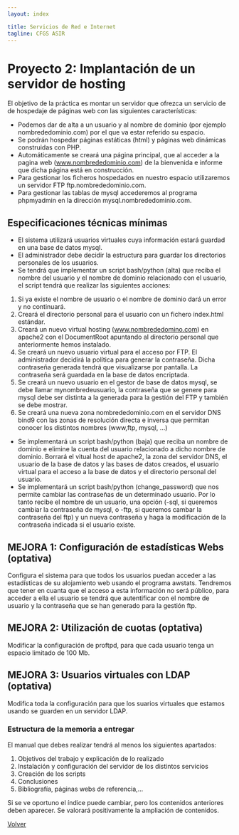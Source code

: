 ```yaml
---
layout: index

title: Servicios de Red e Internet
tagline: CFGS ASIR
---
```

# Proyecto 2: Implantación de un servidor de hosting

El objetivo de la práctica es montar un servidor que ofrezca un servicio de de hospedaje de páginas web con las siguientes características:

* Podemos dar de alta a un usuario y al nombre de dominio (por ejemplo nombrededominio.com) por el que va estar referido su espacio.
* Se podrán hospedar páginas estáticas (html) y páginas web dinámicas construidas con PHP.
* Automáticamente se creará una página principal, que al acceder a la pagina web (www.nombrededominio.com) de la bienvenida e informe que dicha página está en construcción.
* Para gestionar los ficheros hospedados en nuestro espacio utilizaremos un servidor FTP ftp.nombrededominio.com.
* Para gestionar las tablas de mysql accederemos al programa phpmyadmin en la dirección mysql.nombrededominio.com.

## Especificaciones técnicas mínimas

* El sistema utilizará usuarios virtuales cuya información estará guardad en una base de datos mysql.
* El administrador debe decidir la estructura para guardar los directorios personales de los usuarios.
* Se tendrá que implementar un script bash/python (alta) que reciba el nombre del usuario y el nombre de dominio relacionado con el usuario, el script tendrá que realizar las siguientes acciones:

1. Si ya existe el nombre de usuario o el nombre de dominio dará un error y no continuará.
2. Creará el directorio personal para el usuario con un fichero index.html estándar.
3. Creará un nuevo virtual hosting (www.nombrededomino.com) en apache2 con el DocumentRoot apuntando al directorio personal que anteriormente hemos instalado.
4. Se creará un nuevo usuario virtual para el acceso por FTP. El administrador decidirá la política para generar la contraseña. Dicha contraseña generada tendrá que visualizarse por pantalla. La contraseña será guardada en la base de datos encriptada.
5. Se creará un nuevo usuario en el gestor de base de datos mysql, se debe llamar mynombredeusuario, la contraseña que se genere para mysql debe ser distinta a la generada para la gestión del FTP y también se debe mostrar.
6. Se creará una nueva zona nombrededominio.com en el servidor DNS bind9 con las zonas de resolución directa e inversa que permitan conocer los distintos nombres (www,ftp, mysql, ...)

* Se implementará un script bash/python (baja) que reciba un nombre de dominio e elimine la cuenta del usuario relacionado a dicho nombre de dominio. Borrará el vitual host de apache2, la zona del servidor DNS, el usuario de la base de datos y las bases de datos creados, el usuario virtual para el acceso a la base de datos y el directorio personal del usuario.
* Se implementará un script bash/python (change_password) que nos permite cambiar las contraseñas de un determinado usuario. Por lo tanto recibe el nombre de un usuario, una opción (-sql, si queremos cambiar la contraseña de mysql, o -ftp, si queremos cambar la contraseña del ftp) y un nueva contraseña y haga la modificación de la contraseña indicada si el usuario existe.



## MEJORA 1: Configuración de estadísticas Webs (optativa)

Configura el sistema para que todos los usuarios puedan acceder a las estadísticas de su alojamiento web usando el programa awstats. Tendremos que tener en cuanta que el acceso a esta información no será público, para acceder a ella el usuario se tendrá que autentificar con el nombre de usuario y la contraseña que se han generado para la gestión ftp.

## MEJORA 2: Utilización de cuotas (optativa)

Modificar la configuración de proftpd, para que cada usuario tenga un espacio limitado de 100 Mb.

## MEJORA 3: Usuarios virtuales con LDAP (optativa)
Modifica toda la configuración para que los suarios virtuales que estamos usando se guarden en un servidor LDAP.

### Estructura de la memoria a entregar
El manual que debes realizar tendrá al menos los siguientes apartados:

1. Objetivos del trabajo y explicación de lo realizado
2. Instalación y configuración del servidor de los distintos servicios
3. Creación de los scripts
4. Conclusiones
5. Bibliografía, páginas webs de referencia,...

Si se ve oportuno el índice puede cambiar, pero los contenidos anteriores deben aparecer. Se valorará positivamente la ampliación de contenidos.

      
[Volver](index)
